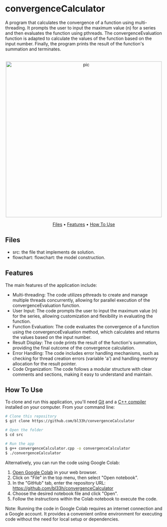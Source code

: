 # convergenceCalculator
A program that calculates the convergence of a function using multi-threading. It prompts the user to input the maximum value (n) for a series and then evaluates the function using pthreads. The convergenceEvaluation function is adapted to calculate the values of the function based on the input number. Finally, the program prints the result of the function's summation and terminates.

<p align="center">
  <br>
  <img src="https://zoewyatt.files.wordpress.com/2019/02/f2-disc-2.gif" alt="pic" width="500">
  <br>
</p>
<p align="center" >
  <a href="#Files">Files</a> •
  <a href="#Features">Features</a> •
  <a href="#how-to-use">How To Use</a> 
</p>

## Files

- src: the file that implements de solution.
- flowchart: flowchart: the model construction.

## Features
The main features of the application include:
- Multi-threading: The code utilizes pthreads to create and manage multiple threads concurrently, allowing for parallel execution of the convergenceEvaluation function.
- User Input: The code prompts the user to input the maximum value (n) for the series, allowing customization and flexibility in evaluating the function.
- Function Evaluation: The code evaluates the convergence of a function using the convergenceEvaluation method, which calculates and returns the values based on the input number.
- Result Display: The code prints the result of the function's summation, providing the final outcome of the convergence calculation.
- Error Handling: The code includes error handling mechanisms, such as checking for thread creation errors (variable 'a') and handling memory allocation for the result pointer.
- Code Organization: The code follows a modular structure with clear comments and sections, making it easy to understand and maintain.


## How To Use
To clone and run this application, you'll need [Git](https://git-scm.com) and a [C++ compiler](https://www.fdi.ucm.es/profesor/luis/fp/devtools/mingw.html) installed on your computer. From your command line:

```bash
# Clone this repository
$ git clone https://github.com/bl33h/convergenceCalculator

# Open the folder
$ cd src

# Run the app
$ g++ convergenceCalculator.cpp -o convergenceCalculator
$ ./convergenceCalculator
```

Alternatively, you can run the code using Google Colab:
1. [Open Google Colab](https://colab.research.google.com) in your web browser.
2. Click on "File" in the top menu, then select "Open notebook".
3. In the "GitHub" tab, enter the repository URL: https://github.com/bl33h/convergenceCalculator
4. Choose the desired notebook file and click "Open".
5. Follow the instructions within the Colab notebook to execute the code.

Note: Running the code in Google Colab requires an internet connection and a Google account. It provides a convenient online environment for executing code without the need for local setup or dependencies.
